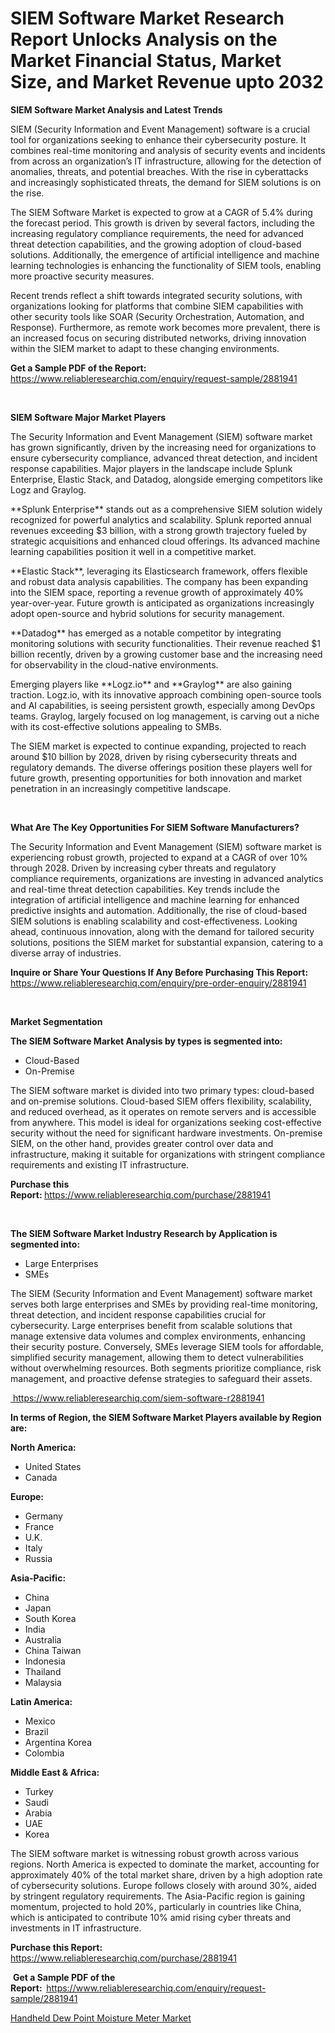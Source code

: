 <p><h1>SIEM Software Market Research Report Unlocks Analysis on the Market Financial Status, Market Size, and Market Revenue upto 2032</h1></p><p><strong>SIEM Software Market Analysis and Latest Trends</strong></p>
<p><p>SIEM (Security Information and Event Management) software is a crucial tool for organizations seeking to enhance their cybersecurity posture. It combines real-time monitoring and analysis of security events and incidents from across an organization’s IT infrastructure, allowing for the detection of anomalies, threats, and potential breaches. With the rise in cyberattacks and increasingly sophisticated threats, the demand for SIEM solutions is on the rise.</p><p>The SIEM Software Market is expected to grow at a CAGR of 5.4% during the forecast period. This growth is driven by several factors, including the increasing regulatory compliance requirements, the need for advanced threat detection capabilities, and the growing adoption of cloud-based solutions. Additionally, the emergence of artificial intelligence and machine learning technologies is enhancing the functionality of SIEM tools, enabling more proactive security measures.</p><p>Recent trends reflect a shift towards integrated security solutions, with organizations looking for platforms that combine SIEM capabilities with other security tools like SOAR (Security Orchestration, Automation, and Response). Furthermore, as remote work becomes more prevalent, there is an increased focus on securing distributed networks, driving innovation within the SIEM market to adapt to these changing environments.</p></p>
<p><strong>Get a Sample PDF of the Report:&nbsp;</strong> <a href="https://www.reliableresearchiq.com/enquiry/request-sample/2881941?utm_campaign=2760&utm_medium=2&utm_source=Github&utm_content=ia&utm_term=12032025&utm_id=siem-software">https://www.reliableresearchiq.com/enquiry/request-sample/2881941</a></p>
<p>&nbsp;</p>
<p><strong>SIEM Software Major Market Players</strong></p>
<p><p>The Security Information and Event Management (SIEM) software market has grown significantly, driven by the increasing need for organizations to ensure cybersecurity compliance, advanced threat detection, and incident response capabilities. Major players in the landscape include Splunk Enterprise, Elastic Stack, and Datadog, alongside emerging competitors like Logz and Graylog.</p><p>**Splunk Enterprise** stands out as a comprehensive SIEM solution widely recognized for powerful analytics and scalability. Splunk reported annual revenues exceeding $3 billion, with a strong growth trajectory fueled by strategic acquisitions and enhanced cloud offerings. Its advanced machine learning capabilities position it well in a competitive market.</p><p>**Elastic Stack**, leveraging its Elasticsearch framework, offers flexible and robust data analysis capabilities. The company has been expanding into the SIEM space, reporting a revenue growth of approximately 40% year-over-year. Future growth is anticipated as organizations increasingly adopt open-source and hybrid solutions for security management.</p><p>**Datadog** has emerged as a notable competitor by integrating monitoring solutions with security functionalities. Their revenue reached $1 billion recently, driven by a growing customer base and the increasing need for observability in the cloud-native environments.</p><p>Emerging players like **Logz.io** and **Graylog** are also gaining traction. Logz.io, with its innovative approach combining open-source tools and AI capabilities, is seeing persistent growth, especially among DevOps teams. Graylog, largely focused on log management, is carving out a niche with its cost-effective solutions appealing to SMBs.</p><p>The SIEM market is expected to continue expanding, projected to reach around $10 billion by 2028, driven by rising cybersecurity threats and regulatory demands. The diverse offerings position these players well for future growth, presenting opportunities for both innovation and market penetration in an increasingly competitive landscape.</p></p>
<p>&nbsp;</p>
<p><strong>What Are The Key Opportunities For SIEM Software Manufacturers?</strong></p>
<p><p>The Security Information and Event Management (SIEM) software market is experiencing robust growth, projected to expand at a CAGR of over 10% through 2028. Driven by increasing cyber threats and regulatory compliance requirements, organizations are investing in advanced analytics and real-time threat detection capabilities. Key trends include the integration of artificial intelligence and machine learning for enhanced predictive insights and automation. Additionally, the rise of cloud-based SIEM solutions is enabling scalability and cost-effectiveness. Looking ahead, continuous innovation, along with the demand for tailored security solutions, positions the SIEM market for substantial expansion, catering to a diverse array of industries.</p></p>
<p><strong>Inquire or Share Your Questions If Any Before Purchasing This Report:</strong> <a href="https://www.reliableresearchiq.com/enquiry/pre-order-enquiry/2881941?utm_campaign=2760&utm_medium=2&utm_source=Github&utm_content=ia&utm_term=12032025&utm_id=siem-software">https://www.reliableresearchiq.com/enquiry/pre-order-enquiry/2881941</a></p>
<p>&nbsp;</p>
<p><strong>Market Segmentation</strong></p>
<p><strong>The SIEM Software Market Analysis by types is segmented into:</strong></p>
<p><ul><li>Cloud-Based</li><li>On-Premise</li></ul></p>
<p><p>The SIEM software market is divided into two primary types: cloud-based and on-premise solutions. Cloud-based SIEM offers flexibility, scalability, and reduced overhead, as it operates on remote servers and is accessible from anywhere. This model is ideal for organizations seeking cost-effective security without the need for significant hardware investments. On-premise SIEM, on the other hand, provides greater control over data and infrastructure, making it suitable for organizations with stringent compliance requirements and existing IT infrastructure.</p></p>
<p><strong>Purchase this Report:&nbsp;</strong><a href="https://www.reliableresearchiq.com/purchase/2881941?utm_campaign=2760&utm_medium=2&utm_source=Github&utm_content=ia&utm_term=12032025&utm_id=siem-software">https://www.reliableresearchiq.com/purchase/2881941</a></p>
<p>&nbsp;</p>
<p><strong>The SIEM Software Market Industry Research by Application is segmented into:</strong></p>
<p><ul><li>Large Enterprises</li><li>SMEs</li></ul></p>
<p><p>The SIEM (Security Information and Event Management) software market serves both large enterprises and SMEs by providing real-time monitoring, threat detection, and incident response capabilities crucial for cybersecurity. Large enterprises benefit from scalable solutions that manage extensive data volumes and complex environments, enhancing their security posture. Conversely, SMEs leverage SIEM tools for affordable, simplified security management, allowing them to detect vulnerabilities without overwhelming resources. Both segments prioritize compliance, risk management, and proactive defense strategies to safeguard their assets.</p></p>
<p><a href="https://www.reliableresearchiq.com/siem-software-r2881941?utm_campaign=2760&utm_medium=2&utm_source=Github&utm_content=ia&utm_term=12032025&utm_id=siem-software">&nbsp;https://www.reliableresearchiq.com/siem-software-r2881941</a></p>
<p><strong>In terms of Region, the SIEM Software Market Players available by Region are:</strong></p>
<p>
    <p> <strong> North America: </strong>
        <ul>
            <li>United States</li>
            <li>Canada</li>
        </ul>
        </p> 
    <p> <strong> Europe: </strong>
        <ul>
            <li>Germany</li>
            <li>France</li>
            <li>U.K.</li>
            <li>Italy</li>
            <li>Russia</li>
        </ul>
        </p> 
    <p> <strong> Asia-Pacific: </strong>
        <ul>
            <li>China</li>
            <li>Japan</li>
            <li>South Korea</li>
            <li>India</li>
            <li>Australia</li>
            <li>China Taiwan</li>
            <li>Indonesia</li>
            <li>Thailand</li>
            <li>Malaysia</li>
        </ul>
        </p> 
    <p> <strong> Latin America: </strong>
        <ul>
            <li>Mexico</li>
            <li>Brazil</li>
            <li>Argentina Korea</li>
            <li>Colombia</li>
        </ul>
        </p> 
    <p> <strong> Middle East & Africa: </strong>
        <ul>
            <li>Turkey</li>
            <li>Saudi</li>
            <li>Arabia</li>
            <li>UAE</li>
            <li>Korea</li>
        </ul>
    </p>
    </p>
<p><p>The SIEM software market is witnessing robust growth across various regions. North America is expected to dominate the market, accounting for approximately 40% of the total market share, driven by a high adoption rate of cybersecurity solutions. Europe follows closely with around 30%, aided by stringent regulatory requirements. The Asia-Pacific region is gaining momentum, projected to hold 20%, particularly in countries like China, which is anticipated to contribute 10% amid rising cyber threats and investments in IT infrastructure.</p></p>
<p><strong>Purchase this Report: </strong><a href="https://www.reliableresearchiq.com/purchase/2881941?utm_campaign=2760&utm_medium=2&utm_source=Github&utm_content=ia&utm_term=12032025&utm_id=siem-software">https://www.reliableresearchiq.com/purchase/2881941</a></p>
<p>&nbsp;<strong>Get a Sample PDF of the Report:&nbsp;&nbsp;</strong><a href="https://www.reliableresearchiq.com/enquiry/request-sample/2881941?utm_campaign=2760&utm_medium=2&utm_source=Github&utm_content=ia&utm_term=12032025&utm_id=siem-software">https://www.reliableresearchiq.com/enquiry/request-sample/2881941</a></p>
<p><strong></strong></p>
<p><p><a href="https://github.com/nabadeneme/Market-Research-Report-List-1/blob/main/handheld-dew-point-moisture-meter-market.md?utm_campaign=2760&utm_medium=2&utm_source=Github&utm_content=ia&utm_term=12032025&utm_id=siem-software">Handheld Dew Point Moisture Meter Market</a></p></p>